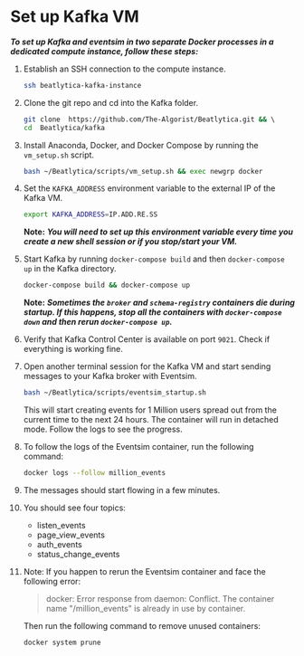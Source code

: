 # Set up Kafka VM

***To set up Kafka and eventsim in two separate Docker processes in a dedicated compute instance, follow these steps:***

1. Establish an SSH connection to the compute instance.

   ```bash
   ssh beatlytica-kafka-instance
   ```

2. Clone the git repo and cd into the Kafka folder.

   ```bash
   git clone  https://github.com/The-Algorist/Beatlytica.git && \ 
   cd  Beatlytica/kafka
   ```

3. Install Anaconda, Docker, and Docker Compose by running the `vm_setup.sh` script.

   ```bash
   bash ~/Beatlytica/scripts/vm_setup.sh && exec newgrp docker
   ```

4. Set the `KAFKA_ADDRESS` environment variable to the external IP of the Kafka VM.

   ```bash
   export KAFKA_ADDRESS=IP.ADD.RE.SS
   ```

   **Note:** ***You will need to set up this environment variable every time you create a new shell session or if you stop/start your VM.***

5. Start Kafka by running `docker-compose build` and then `docker-compose up` in the Kafka directory.

   ```bash
   docker-compose build && docker-compose up
   ```

   **Note:** ***Sometimes the `broker` and `schema-registry` containers die during startup. If this happens, stop all the containers with `docker-compose down` and then rerun `docker-compose up`.***

6. Verify that Kafka Control Center is available on port `9021`. Check if everything is working fine.

7. Open another terminal session for the Kafka VM and start sending messages to your Kafka broker with Eventsim.

   ```bash
   bash ~/Beatlytica/scripts/eventsim_startup.sh
   ```

   This will start creating events for 1 Million users spread out from the current time to the next 24 hours. The container will run in detached mode. Follow the logs to see the progress.

8. To follow the logs of the Eventsim container, run the following command:

   ```bash
   docker logs --follow million_events
   ```

9. The messages should start flowing in a few minutes.

10. You should see four topics:

    - listen_events
    - page_view_events
    - auth_events
    - status_change_events

    

11. Note: If you happen to rerun the Eventsim container and face the following error:
  
    >docker: Error response from daemon: Conflict. The container name "/million_events" is already in use by container.

    Then run the following command to remove unused containers:

    ```bash
    docker system prune
    ```